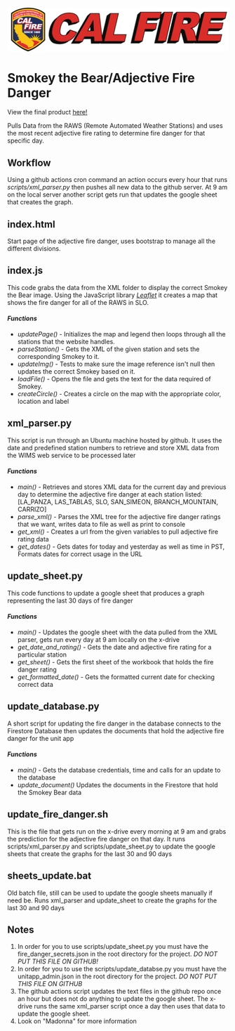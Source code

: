 ![Cal Fire Logo](img/calfirelong.png)

# **Smokey the Bear/Adjective Fire Danger**

View the final product [here!](slocountyfire.org/adjective_fire_danger)

Pulls Data from the RAWS (Remote Automated Weather Stations) and uses the most recent adjective fire rating
to determine fire danger for that specific day.

## **Workflow**
Using a github actions cron command an action occurs every hour that runs
*scripts/xml_parser.py* then pushes all new data to the github server. At 9 am
on the local server another script gets run that updates the google sheet that
creates the graph.

## **index.html**
Start page of the adjective fire danger, uses bootstrap to manage all the different divisions.

## **index.js**
This code grabs the data from the XML folder to display the correct Smokey the Bear image.
Using the JavaScript library *[Leaflet](https://leafletjs.com/index.html)* it creates a map that shows the fire danger for all
of the RAWS in SLO.

#### *Functions*
  *  *updatePage()* - Initializes the map and legend then loops through all the stations that the website handles.
  *  *parseStation()* - Gets the XML of the given station and sets the corresponding Smokey to it.
  *  *updateImg()*  - Tests to make sure the image reference isn't null then updates the correct Smokey based on it.
  *  *loadFile()* - Opens the file and gets the text for the data required of Smokey.
  *  *createCircle()* - Creates a circle on the map with the appropriate color, location and label

## **xml_parser.py**
This script is run through an Ubuntu machine hosted by github. It uses the date and predefined
station numbers to retrieve and store XML data from the WIMS web service to be processed later

#### *Functions*
  * *main()* - Retrieves and stores XML data for the current day and previous day to determine
    the adjective fire danger at each station listed:
    [LA_PANZA, LAS_TABLAS, SLO, SAN_SIMEON, BRANCH_MOUNTAIN, CARRIZO]
  * *parse_xml()* - Parses the XML tree for the adjective fire danger ratings that we want,
    writes data to file as well as print to console
  * *get_xml()* - Creates a url from the given variables to pull adjective fire rating
    data
  * *get_dates()* - Gets dates for today and yesterday as well as time in PST, Formats
    dates for correct usage in the URL

## **update_sheet.py**
This code functions to update a google sheet that produces a graph representing the last 30 days of fire danger

#### *Functions*
  * *main()* - Updates the google sheet with the data pulled from the XML parser, gets run every day at 9 am locally on the x-drive
  * *get_date_and_rating()* - Gets the date and adjective fire rating for a particular station
  * *get_sheet()* - Gets the first sheet of the workbook that holds the fire danger rating
  * *get_formatted_date()* - Gets the formatted current date for checking correct data

## **update_database.py**
A short script for updating the fire danger in the database connects to the Firestore Database then updates the documents that hold the adjective fire danger for the unit app

#### *Functions*
  * *main()* - Gets the database credentials, time and calls for an update to the database
  * *update_document()* Updates the documents in the Firestore that hold the Smokey Bear data

## **update_fire_danger.sh**
This is the file that gets run on the x-drive every morning at 9 am and grabs the prediction for the adjective fire danger
on that day. It runs scripts/xml_parser.py and scripts/update_sheet.py to update the google sheets that create the graphs
for the last 30 and 90 days

## **sheets_update.bat**
Old batch file, still can be used to update the google sheets manually if need be. Runs xml_parser and update_sheet
to create the graphs for the last 30 and 90 days

## **Notes**
1) In order for you to use scripts/update_sheet.py you must have the fire_danger_secrets.json in the root
  directory for the project. *DO NOT PUT THIS FILE ON GITHUB!*
2) In order for you to use the scripts/update_databse.py you must have the unitapp_admin.json in the root
  directory for the project. *DO NOT PUT THIS FILE ON GITHUB*
3) The github actions script updates the text files in the github repo once an hour but does not do anything to
  update the google sheet. The x-drive runs the same xml_parser script once a day then uses that data to update the
  google sheet.
4) Look on "Madonna" for more information
